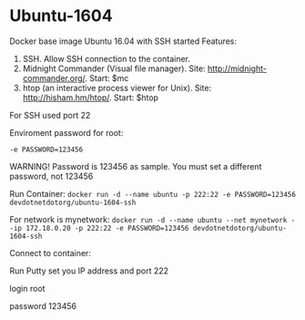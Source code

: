 # Ubuntu-1604
Docker base image Ubuntu 16.04 with SSH started
Features:
1) SSH. Allow SSH connection to the container.
2) Midnight Commander (Visual file manager). Site: http://midnight-commander.org/. Start: $mc
3) htop (an interactive process viewer for Unix). Site: http://hisham.hm/htop/. Start: $htop

For SSH used port 22

Enviroment password for root:

`-e PASSWORD=123456`

WARNING! Password is 123456 as sample. You must set a different password, not 123456

Run Container: `docker run -d --name ubuntu -p 222:22 -e PASSWORD=123456 devdotnetdotorg/ubuntu-1604-ssh`

For network is mynetwork: `docker run -d --name ubuntu --net mynetwork --ip 172.18.0.20 -p 222:22 -e PASSWORD=123456 devdotnetdotorg/ubuntu-1604-ssh`

Connect to container:

Run Putty set you IP address and port 222

login root

password 123456
